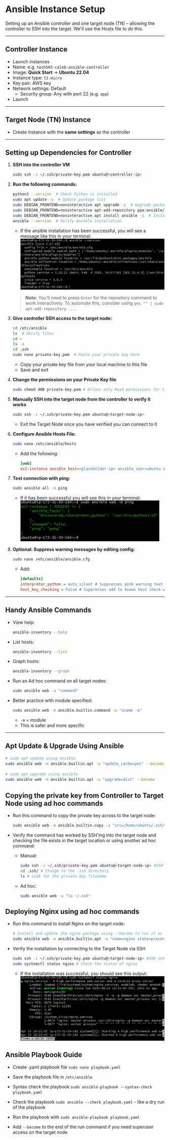 
# Ansible Instance Setup

Setting up an Ansible controller and one target node (TN) – allowing the controller to SSH into the target. We'll use the Hosts file to do this.

---

## Controller Instance

- Launch instances
- Name: e.g. `tech503-caleb-ansible-controller`
- Image: **Quick Start** → **Ubuntu 22.04**
- Instance type: `t2.micro`
- Key pair: AWS key
- Network settings: Default  
  - Security group: Any with port 22 (e.g. `app`)
- Launch

---

## Target Node (TN) Instance

- Create instance with the **same settings** as the controller

---

## Setting up Dependencies for Controller

1. **SSH into the controller VM**

    ```bash
    sudo ssh -i ~/.ssh/private-key.pem ubuntu@<controller-ip>
    ```

2. **Run the following commands:**

   ```bash
   python3 --version  # Check Python is installed
   sudo apt update -y  # Update package list
   sudo DEBIAN_FRONTEND=noninteractive apt upgrade -y  # Upgrade packages
   sudo DEBIAN_FRONTEND=noninteractive apt-add-repository ppa:ansible/ansible  # Add Ansible PPA
   sudo DEBIAN_FRONTEND=noninteractive apt install ansible -y  # Install Ansible
   ansible --version  # Verify Ansible installation
   ```

    - If the ansible installation has been successful, you will see a message like this in your terminal:  
   ![Ansible Version](./images/ansible-version.png)

   > **Note:** You’ll need to press `Enter` for the repository command to work interactively. To automate this, consider using `yes "" | sudo apt-add-repository ...`.

3. **Give controller SSH access to the target node:**

   ```bash
   cd /etc/ansible
   ls  # Verify files
   cd ~
   ls -a
   cd .ssh
   sudo nano private-key.pem  # Paste your private key here
   ```

   - Copy your private key file from your local machine to this file
   - Save and exit

4. **Change the permissions on your Private Key file**

    ```bash
    sudo chmod 400 private-key.pem # Allows only Read permissions for the owner
    ```
   
5. **Manually SSH into the target node from the controller to verify it works**

   ```bash
   sudo ssh -i ~/.ssh/private-key.pem ubuntu@<target-node-ip>
   ```

   - Exit the Target Node once you have verified you can connect to it

6. **Configure Ansible Hosts File:**

   ```bash
   sudo nano /etc/ansible/hosts
   ```

   - Add the following:

     ```ini
     [web]
     ec2-instance ansible_host=<placeholder-ip> ansible_user=ubuntu ansible_ssh_private_key_file=/home/ubuntu/.ssh/<placeholder-key-name>
     ```

7. **Test connection with ping:**

   ```bash
   sudo ansible all -m ping
   ```

   - If it has been successful you will see this in your terminal:  
      ![Ansible Success Ping](./images/ansible-ping-success.png)

8. **Optional: Suppress warning messages by editing config:**

   ```bash
   sudo nano /etc/ansible/ansible.cfg
   ```

   - Add:

     ```ini
     [defaults]
     interpreter_python = auto_silent # Suppresses pink warning text for python interpreter
     host_key_checking = False # Suppresses add to known host check when running ad hoc commands
     ```

---

## Handy Ansible Commands

- View help:
  ```bash
  ansible-inventory --help
  ```

- List hosts:
  ```bash
  ansible-inventory --list
  ```

- Graph hosts:
  ```bash
  ansible-inventory --graph
  ```

- Run an Ad hoc command on all target nodes:
  ```bash
  sudo ansible web -a "command"
  ```

- Better practice with module specified:
  ```bash
  sudo ansible web -m ansible.builtin.command -a "uname -a"
  ```

  - `-m` = module
  - This is safer and more specific

---

## Apt Update & Upgrade Using Ansible

```bash
# sudo apt update using ansible
sudo ansible web -m ansible.builtin.apt -a "update_cache=yes" --become

# sudo apt upgrade using ansible
sudo ansible web -m ansible.builtin.apt -a "upgrade=dist" --become
```

## Copying the private key from Controller to Target Node using ad hoc commands

- Run this command to copy the private key across to the target node:

    ```bash
    sudo ansible web -m ansible.builtin.copy -a "src=/home/ubuntu/.ssh/private-key.pem dest=/home/ubuntu/.ssh/private-key.pem"
    ```

- Verify the command has worked by SSH'ing into the target node and checking the file exists in the target location or using another ad hoc command:

  - Manual:
    ```bash
    sudo ssh -i ~/.ssh/private-key.pem ubuntu@<target-node-ip> #SSH into the target node
    cd .ssh/ # Change to the .ssh directory
    ls # Look for the private key filename
    ```
  
  - Ad hoc:
    ```bash
    sudo ansible web -a "ls ~/.ssh"
    ```

## Deploying Nginx using ad hoc commands

- Run this command to install Nginx on the target node:

    ```bash
    # Install and update the nginx package using --become to run it as the superuser on the target node
    sudo ansible web -m ansible.builtin.apt -a "name=nginx state=present update_cache=yes" --become
    ```

- Verify the installation by connecting to the Target Node via SSH

    ```bash
    sudo ssh -i ~/.ssh/private-key.pem ubuntu@<target-node-ip> #SSH into the target node
    sudo systemctl status nginx # Check the status of nginx
    ```

  - If the installation was successful, you should see this output:  
    ![Nginx Installation](./images/ansible-nginx-installation.png)

## Ansible Playbook Guide

* Create .yaml playbook file `sudo nano playbook.yaml`
  
* Save the playbook file in `/etc/ansible`
  
* Syntax check the playbook `sudo ansible-playbook --syntax-check playbook.yaml`
  
* Check the playbook `sudo ansible --check playbook.yaml` - like a dry run of the playbook
  
* Run the playbook with `sudo ansible-playbook playbook.yaml`
  
* Add `--become` to the end of the run command if you need superuser access on the target node
